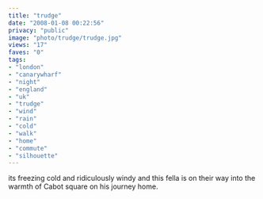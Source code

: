 ```yaml
---
title: "trudge"
date: "2008-01-08 00:22:56"
privacy: "public"
image: "photo/trudge/trudge.jpg"
views: "17"
faves: "0"
tags:
- "london"
- "canarywharf"
- "night"
- "england"
- "uk"
- "trudge"
- "wind"
- "rain"
- "cold"
- "walk"
- "home"
- "commute"
- "silhouette"
---
```

its freezing cold and ridiculously windy and this fella is on their way into the warmth of Cabot square on his journey home.
